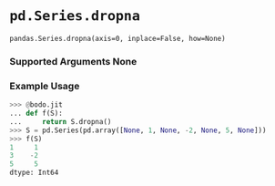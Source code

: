# `pd.Series.dropna`

`pandas.Series.dropna(axis=0, inplace=False, how=None)`

### Supported Arguments None

### Example Usage

``` py
>>> @bodo.jit
... def f(S):
...     return S.dropna()
>>> S = pd.Series(pd.array([None, 1, None, -2, None, 5, None]))
>>> f(S)
1     1
3    -2
5     5
dtype: Int64
```

